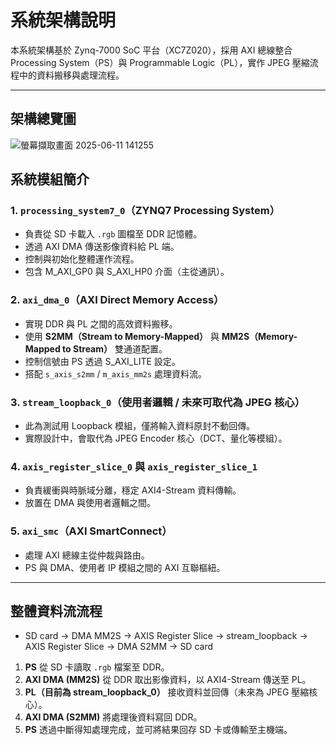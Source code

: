 

# 系統架構說明

本系統架構基於 Zynq-7000 SoC 平台（XC7Z020），採用 AXI 總線整合 Processing System（PS）與 Programmable Logic（PL），實作 JPEG 壓縮流程中的資料搬移與處理流程。

---

## 架構總覽圖

![螢幕擷取畫面 2025-06-11 141255](https://github.com/user-attachments/assets/60488433-54b9-4855-a896-28fab3cdd992)


## 系統模組簡介

### 1. `processing_system7_0`（ZYNQ7 Processing System）

* 負責從 SD 卡載入 `.rgb` 圖檔至 DDR 記憶體。
* 透過 AXI DMA 傳送影像資料給 PL 端。
* 控制與初始化整體運作流程。
* 包含 M\_AXI\_GP0 與 S\_AXI\_HP0 介面（主從通訊）。

### 2. `axi_dma_0`（AXI Direct Memory Access）

* 實現 DDR 與 PL 之間的高效資料搬移。
* 使用 **S2MM（Stream to Memory-Mapped）** 與 **MM2S（Memory-Mapped to Stream）** 雙通道配置。
* 控制信號由 PS 透過 S\_AXI\_LITE 設定。
* 搭配 `s_axis_s2mm` / `m_axis_mm2s` 處理資料流。

### 3. `stream_loopback_0`（使用者邏輯 / 未來可取代為 JPEG 核心）

* 此為測試用 Loopback 模組，僅將輸入資料原封不動回傳。
* 實際設計中，會取代為 JPEG Encoder 核心（DCT、量化等模組）。

### 4. `axis_register_slice_0` 與 `axis_register_slice_1`

* 負責緩衝與時脈域分離，穩定 AXI4-Stream 資料傳輸。
* 放置在 DMA 與使用者邏輯之間。

### 5. `axi_smc`（AXI SmartConnect）

* 處理 AXI 總線主從仲裁與路由。
* PS 與 DMA、使用者 IP 模組之間的 AXI 互聯樞紐。

---

## 整體資料流流程

* SD card → DMA MM2S → AXIS Register Slice → stream_loopback → AXIS Register Slice → DMA S2MM → SD card

1. **PS** 從 SD 卡讀取 `.rgb` 檔案至 DDR。
2. **AXI DMA (MM2S)** 從 DDR 取出影像資料，以 AXI4-Stream 傳送至 PL。
3. **PL（目前為 stream\_loopback\_0）** 接收資料並回傳（未來為 JPEG 壓縮核心）。
4. **AXI DMA (S2MM)** 將處理後資料寫回 DDR。
5. **PS** 透過中斷得知處理完成，並可將結果回存 SD 卡或傳輸至主機端。
